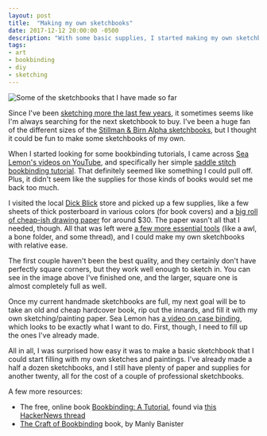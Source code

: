 ```yaml
---
layout: post
title:  "Making my own sketchbooks"
date: 2017-12-12 20:00:00 -0500
description: "With some basic supplies, I started making my own sketchbooks on the cheap."
tags:
- art
- bookbinding
- diy
- sketching
---
```

![Some of the sketchbooks that I have made so far]({{site.url}}/assets/images/2017/12-sketchbooks.jpg "Some of the sketchbooks I have made so far")

Since I've been [sketching more the last few years](https://kindofblue.com/2016/12/sketching-more/ "Post here on the site about sketching more."), it sometimes seems like I'm always searching for the next sketchbook to buy. I've been a huge fan of the different sizes of the [Stillman & Birn Alpha sketchbooks](https://www.stillmanandbirn.com/alpha.html "Stillman & Birn Alpha sketchbook info page."), but I thought it could be fun to make some sketchbooks of my own.

When I started looking for some bookbinding tutorials, I came across [Sea Lemon's videos on YouTube](https://www.youtube.com/channel/UCGbxOeCBuGSsKvt4g9lEv3A "Sea Lemon's YouTube channel"), and specifically her simple [saddle stitch bookbinding tutorial](https://www.youtube.com/watch?v=aWHkY5jOoqM "Sea Lemon's saddle stitch tutorial"). That definitely seemed like something I could pull off. Plus, it didn't seem like the supplies for those kinds of books would set me back too much.

<!--more-->

I visited the local [Dick Blick](https://dickblick.com "The Dick Blick website") store and picked up a few supplies, like a few sheets of thick posterboard in various colors (for book covers) and a [big roll of cheap-ish drawing paper](http://amzn.to/2z64ii3 "The same roll of paper I bought, listed on Amazon.com") for around $30. The paper wasn't all that I needed, though. All that was left were [a few more essential tools](http://amzn.to/2z6jdck "Amazon.com page for a pack of bookbinding tools") (like a awl, a bone folder, and some thread), and I could make my own sketchbooks with relative ease.

The first couple haven't been the best quality, and they certainly don't have perfectly square corners, but they work well enough to sketch in. You can see in the image above I've finished one, and the larger, square one is almost completely full as well.

Once my current handmade sketchbooks are full, my next goal will be to take an old and cheap hardcover book, rip out the innards, and fill it with my own sketching/painting paper. Sea Lemon has [a video on case binding](https://www.youtube.com/watch?v=Av_rU-yOPd4 "Sea Lemon's case binding tutorial on YouTube"), which looks to be exactly what I want to do. First, though, I need to fill up the ones I've already made.

All in all, I was surprised how easy it was to make a basic sketchbook that I could start filling with my own sketches and paintings. I've already made a half a dozen sketchbooks, and I still have plenty of paper and supplies for another twenty, all for the cost of a couple of professional sketchbooks.

A few more resources:

* The free, online book [Bookbinding: A Tutorial](http://homepage.divms.uiowa.edu/~jones/book/ "Bookbinding: A Tutorial online book"), found via [this HackerNews thread](https://news.ycombinator.com/item?id=15876260 "HackerNews thread pointing to the Bookbinding book")
* [The Craft of Bookbinding](http://amzn.to/2iULGsu "Amazon.com page for The Craft of Bookbinding") book, by Manly Banister
